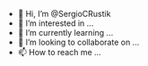 - 👋 Hi, I’m @SergioCRustik
- 👀 I’m interested in ...
- 🌱 I’m currently learning ...
- 💞️ I’m looking to collaborate on ...
- 📫 How to reach me ...

<!---
SergioCRustik/SergioCRustik is a ✨ special ✨ repository because its `README.md` (this file) appears on your GitHub profile.
You can click the Preview link to take a look at your changes.
--->
